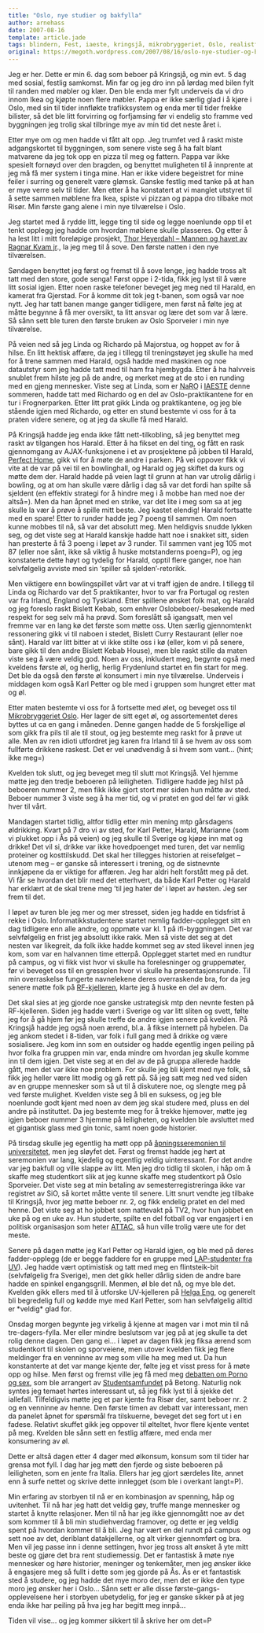 ```yaml
---
title: "Oslo, nye studier og bakfylla"
author: arnehass
date: 2007-08-16
template: article.jade
tags: blindern, Fest, iaeste, kringsjå, mikrobryggeriet, Oslo, realistforeningen, thor heyerdahl
original: https://megoth.wordpress.com/2007/08/16/oslo-nye-studier-og-bakfylla/
---
```


<p>Jeg er her. Dette er min 6. dag som beboer på Kringsjå, og min evt. 5 dag med sosial, festlig samkomst. Min far og jeg dro inn på lørdag med bilen fylt til randen med møbler og klær. Den ble enda mer fylt underveis da vi dro innom Ikea og kjøpte noen flere møbler. Pappa er ikke særlig glad i å kjøre i Oslo, med sin til tider innfløkte trafikksystem og enda mer til tider frekke bilister, så det ble litt forvirring og forfjamsing før vi endelig sto framme ved byggningen jeg trolig skal tilbringe mye av min tid det neste året i.</p>
<span class="more"></span>
<p>Etter mye om og men hadde vi fått alt opp. Jeg trumfet ved å raskt miste adgangskortet til byggningen, som senere viste seg å ha falt blant matvarene da jeg tok opp en pizza til meg og fattern. Pappa var ikke spesielt fornøyd over den bragden, og benyttet muligheten til å innprente at jeg må få mer system i tinga mine. Han er ikke videre begeistret for mine feiler i surring og generelt være glømsk. Ganske festlig med tanke på at han er mye verre selv til tider. Men etter å ha konstatert at vi manglet utstyret til å sette sammen møblene fra Ikea, spiste vi pizzan og pappa dro tilbake mot Risør. Min første gang alene i min nye tilværelse i Oslo.</p>
<p>Jeg startet med å rydde litt, legge ting til side og legge noenlunde opp til et tenkt opplegg jeg hadde om hvordan møblene skulle plasseres. Og etter å ha lest litt i mitt foreløpige prosjekt, <a href="http://www.bokkilden.no/SamboWeb/produkt.do?produktId=143622&amp;rom=MP">Thor Heyerdahl – Mannen og havet av Ragnar Kvam jr</a>., la jeg meg til å sove. Den første natten i den nye tilværelsen.</p>
<p>Søndagen benyttet jeg først og fremst til å sove lenge, jeg hadde tross alt tatt med den store, gode senga! Først oppe i 2-tida, fikk jeg lyst til å være litt sosial igjen. Etter noen raske telefoner beveget jeg meg ned til Harald, en kamerat fra Gjerstad. For å komme dit tok jeg t-banen, som også var noe nytt. Jeg har tatt banen mange ganger tidligere, men først nå følte jeg at måtte begynne å få mer oversikt, ta litt ansvar og lære det som var å lære. Så sånn sett ble turen den første bruken av Oslo Sporveier i min nye tilværelse.</p>
<p>På veien ned så jeg Linda og Richardo på Majorstua, og hoppet av for å hilse. En litt hektisk affære, da jeg i tillegg til treningstøyet jeg skulle ha med for å trene sammen med Harald, også hadde med maskinen og noe datautstyr som jeg hadde tatt med til ham fra hjembygda. Etter å ha halvveis snublet frem hilste jeg på de andre, og merket meg at de sto i en runding med en gjeng mennesker. Viste seg at Linda, som er <abbr title="National Reception Officer">NaRO</abbr> i <a href="http://iaeste.no/">IAESTE</a> denne sommeren, hadde tatt med Richardo og en del av Oslo-praktikantene for en tur i Frognerparken. Etter litt prat gikk Linda og praktikantene, og jeg ble stående igjen med Richardo, og etter en stund bestemte vi oss for å ta praten videre senere, og at jeg da skulle få med Harald.</p>
<p>På Kringsjå hadde jeg enda ikke fått nett-tilkobling, så jeg benyttet meg raskt av tilgangen hos Harald. Etter å ha fikset en del ting, og fått en rask gjennomgang av AJAX-funksjonene i et av prosjektene på jobben til Harald, <a href="http://www.perfecthome.no/">Perfect Home</a>, gikk vi for å møte de andre i parken. På vei oppover fikk vi vite at de var på vei til en bowlinghall, og Harald og jeg skiftet da kurs og møtte dem der. Harald hadde på veien lagt til grunn at han var utrolig dårlig i bowling, og at om han skulle være dårlig i dag så var det fordi han spilte så sjeldent (en effektiv strategi for å hindre meg i å mobbe han med noe der altså=). Men da han åpnet med en strike, var det lite i meg som sa at jeg skulle la vær å prøve å spille mitt beste. Jeg kastet elendig! Harald fortsatte med en spare! Etter to runder hadde jeg 7 poeng til sammen. Om noen kunne mobbes til nå, så var det absolutt meg. Men heldigvis snudde lykken seg, og det viste seg at Harald kanskje hadde hatt noe i snakket sitt, siden han presterte å få 3 poeng i løpet av 3 runder. Til sammen vant jeg 105 mot 87 (eller noe sånt, ikke så viktig å huske motstanderns poeng=P), og jeg konstaterte dette høyt og tydelig for Harald, opptil flere ganger, noe han selvfølgelig avviste med sin ‘spiller så sjelden’-retorikk.</p>
<p>Men viktigere enn bowlingspillet vårt var at vi traff igjen de andre. I tillegg til Linda og Richardo var det 5 praktikanter, hvor to var fra Portugal og resten var fra Irland, England og Tyskland. Etter spillene ønsket folk mat, og Harald og jeg foreslo raskt Bislett Kebab, som enhver Oslobeboer/-besøkende med respekt for seg selv må ha prøvd. Som foreslått så igangsatt, men vel fremme var en lang kø det første som møtte oss. Uten særlig gjennomtenkt ressonering gikk vi til naboen i stedet, Bislett Curry Restaurant (eller noe sånt). Harald var litt bitter at vi ikke stilte oss i kø (eller, kom vi på senere, bare gikk til den andre Bislett Kebab House), men ble raskt stille da maten viste seg å være veldig god. Noen av oss, inkludert meg, begynte også med kveldens første øl, og herlig, herlig Frydenlund startet en fin start for meg. Det ble da også den første øl konsumert i min nye tilværelse. Underveis i middagen kom også Karl Petter og ble med i gruppen som hungret etter mat og øl.</p>
<p>Etter maten bestemte vi oss for å fortsette med ølet, og beveget oss til <a href="http://www.omb.no/index.php">Mikrobryggeriet Oslo</a>. Her lager de sitt eget øl, og assortementet deres byttes ut ca en gang i måneden. Denne gangen hadde de 5 forskjellige øl som gikk fra pils til ale til stout, og jeg bestemte meg raskt for å prøve ut alle. Men av ren idioti utfordret jeg karen fra Irland til å se hvem av oss som fullførte drikkene raskest. Det er vel unødvendig å si hvem som vant… (hint; ikke meg=)</p>
<p>Kvelden tok slutt, og jeg beveget meg til slutt mot Kringsjå. Vel hjemme møtte jeg den tredje beboeren på leiligheten. Tidligere hadde jeg hilst på beboeren nummer 2, men fikk ikke gjort stort mer siden hun måtte av sted. Beboer nummer 3 viste seg å ha mer tid, og vi pratet en god del før vi gikk hver til vårt.</p>
<p>Mandagen startet tidlig, altfor tidlig etter min mening mtp gårsdagens øldrikking. Kvart på 7 dro vi av sted, for Karl Petter, Harald, Marianne (som vi plukket opp i Ås på veien) og jeg skulle til Sverige og kjøpe inn mat og drikke! Det vil si, drikke var ikke hovedpoenget med turen, det var nemlig proteiner og kosttilskudd. Det skal her tillegges historien at reisefølget – utenom meg – er ganske så interessert i trening, og de sistnevnte innkjøpene da er viktige for affæren. Jeg har aldri helt forstått meg på det. Vi får se hvordan det blir med det etterhvert, da både Karl Petter og Harald har erklært at de skal trene meg ’til jeg hater de’ i løpet av høsten. Jeg ser frem til det.</p>
<p>I løpet av turen ble jeg mer og mer stresset, siden jeg hadde en tidsfrist å rekke i Oslo. Informatikkstudentene startet nemlig fadder-opplegget sitt en dag tidligere enn alle andre, og oppmøte var kl. 1 på ifi-byggningen. Det var selvfølgelig en frist jeg absolutt ikke rakk. Men så viste det seg at det nesten var likegreit, da folk ikke hadde kommet seg av sted likevel innen jeg kom, som var en halvannen time etterpå. Opplegget startet med en rundtur på campus, og vi fikk vist hvor vi skulle ha forelesninger og gruppemøter, før vi beveget oss til en gressplen hvor vi skulle ha presentasjonsrunde. Til min overraskelse fungerte navnelekene deres overraskende bra, for da jeg senere møtte folk på <a href="http://www.realistforeningen.no/visSide.php?SideID=kjellern">RF-kjelleren</a>, klarte jeg å huske en del av dem.</p>
<p>Det skal sies at jeg gjorde noe ganske ustrategisk mtp den nevnte festen på RF-kjelleren. Siden jeg hadde vært i Sverige og var litt sliten og svett, følte jeg for å gå hjem før jeg skulle treffe de andre igjen senere på kvelden. På Kringsjå hadde jeg også noen ærend, bl.a. å fikse internett på hybelen. Da jeg ankom stedet i 8-tiden, var folk i full gang med å drikke og være sosialisere. Jeg kom inn som en outsider og hadde egentlig ingen peiling på hvor folka fra gruppen min var, enda mindre om hvordan jeg skulle komme inn til dem igjen. Det viste seg at en del av de på gruppa allerede hadde gått, men det var ikke noe problem. For skulle jeg bli kjent med nye folk, så fikk jeg heller være litt modig og gå rett på. Så jeg satt meg ned ved siden av en gruppe mennesker som så ut til å diskutere noe, og slengte meg på ved første mulighet. Kvelden viste seg å bli en suksess, og jeg ble noenlunde godt kjent med noen av dem jeg skal studere med, pluss en del andre på instituttet. Da jeg bestemte meg for å trekke hjemover, møtte jeg igjen beboer nummer 3 hjemme på leiligheten, og kvelden ble avsluttet med et gigantisk glass med gin tonic, samt noen gode historier.</p>
<p>På tirsdag skulle jeg egentlig ha møtt opp på <a href="http://www.sio.no/wps/portal/!ut/p/kcxml/04_Sj9SPykssy0xPLMnMz0vM0Y_QjzKLN4p3dwLJgFkm-pHIIgbxjnABX4_83FT9IKBEpDlQIsBSPyonNT0xuVI_WN9bP0C_IDc0otzb0REABM1YRg!!/delta/base64xml/L0lJSk03dWlDU1lBIS9JTGpBQU15QUJFUkVSRUlrLzRGR2dkWW5LSjBGUm9YZnJDRUEhLzdfMF9QOS85?WCM_PORTLET=PC_7_0_P9_WCM&amp;WCM_GLOBAL_CONTEXT=/wps/wcm/connect/SiO/Studentliv/Fadderordningen+UiO/Nye+studenter/">åpningsseremonien til universitetet</a>, men jeg sløyfet det. Først og fremst hadde jeg hørt at seremonien var lang, kjedelig og egentlig veldig uinteressant. For det andre var jeg bakfull og ville slappe av litt. Men jeg dro tidlig til skolen, i håp om å skaffe meg studentkort slik at jeg kunne skaffe meg studentkort på Oslo Sporveier. Det viste seg at min betaling av semesterregistreringa ikke var registret av SiO, så kortet måtte vente til senere. Litt snurt vendte jeg tilbake til Kringsjå, hvor jeg møtte beboer nr. 2, og fikk endelig pratet en del med henne. Det viste seg at ho jobbet som nattevakt på TV2, hvor hun jobbet en uke på og en uke av. Hun studerte, spilte en del fotball og var engasjert i en politisk organisasjon som heter <a href="http://www.uio.no/studentliv/studentforeninger/politikk/attac.html">ATTAC</a>, så hun ville trolig være ute for det meste.</p>
<p>Senere på dagen møtte jeg Karl Petter og Harald igjen, og ble med på deres fadder-opplegg (de er begge faddere for en gruppe med <a href="http://www.uio.no/studier/program/lektor/">LAP-studenter fra UV</a>). Jeg hadde vært optimistisk og tatt med meg en flintsteik-bit (selvfølgelig fra Sverige), men det gikk heller dårlig siden de andre bare hadde en spinkel engangsgrill. Menmen, øl ble det nå, og mye ble det. Kvelden gikk ellers med til å utforske UV-kjelleren på <a href="http://www.uio.no/om_uio/navn/eng.html">Helga Eng</a>, og generelt bli begredelig full og kødde mye med Karl Petter, som han selvfølgelig alltid er *veldig* glad for.</p>
<p>Onsdag morgen begynte jeg virkelig å kjenne at magen var i mot min til nå tre-dagers-fylla. Mer eller mindre beslutsom var jeg på at jeg skulle ta det rolig denne dagen. Den gang ei… i løpet av dagen fikk jeg fiksa ærend som studentkort til skolen og sporveiene, men utover kvelden fikk jeg flere meldinger fra en venninne av meg som ville ha meg med ut. Da hun konstanterte at det var mange kjente der, følte jeg et visst press for å møte opp og hilse. Men først og fremst ville jeg få med meg <a href="http://studio.studentersamfundet.no/program/event/2129">debatten om Porno og sex</a>, som ble arrangert av <a href="http://www.studentersamfundet.no/lokaler.php?lokale=Betong">Studentsamfundet</a> på Betong. Naturlig nok syntes jeg temaet hørtes interessant ut, så jeg fikk lyst til å sjekke det iallefall. Tilfeldigvis møtte jeg et par kjente fra Risør der, samt beboer nr. 2 og en venninne av henne. Den første timen av debatt var interessant, men da panelet åpnet for spørsmål fra tilskuerne, beveget det seg fort ut i en fadese. Relativt skuffet gikk jeg oppover til ølteltet, hvor flere kjente ventet på meg. Kvelden ble sånn sett en festlig affære, med enda mer konsumering av øl.</p>
<p>Dette er altså dagen etter 4 dager med ølkonsum, konsum som til tider har grensa mot fyll. I dag har jeg møtt den fjerde og siste beboeren på leiligheten, som en jente fra Italia. Ellers har jeg gjort særdeles lite, annet enn å surfe nettet og skrive dette innlegget (som ble i overkant langt=P).</p>
<p>Min erfaring av storbyen til nå er en kombinasjon av spenning, håp og uvitenhet. Til nå har jeg hatt det veldig gøy, truffe mange mennesker og startet å knytte relasjoner. Men til nå har jeg ikke gjennomgått noe av det som kommer til å bli min studiehverdag framover, og dette er jeg veldig spent på hvordan kommer til å bli. Jeg har vært en del rundt på campus og sett noe av det, deriblant datakjellerne, og alt virker gjennomført og bra. Men vil jeg passe inn i denne settingen, hvor jeg tross alt ønsket å yte mitt beste og gjøre det bra rent studiemessig. Det er fantastisk å møte nye mennesker og høre historier, meninger og tenkemåter, men jeg ønsker ikke å engasjere meg så fullt i dette som jeg gjorde på Ås. Ås er et fantastisk sted å studere, og jeg hadde det mye moro der, men det er ikke den type moro jeg ønsker her i Oslo… Sånn sett er alle disse første-gangs-opplevelsene her i storbyen ubetydelig, for jeg er ganske sikker på at jeg enda ikke har peiling på hva jeg har begitt meg innpå…</p>
<p>Tiden vil vise… og jeg kommer sikkert til å skrive her om det=P</p>
